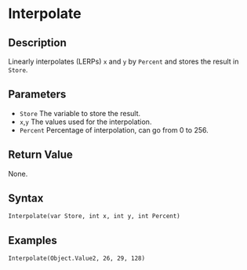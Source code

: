 # Interpolate

## Description
Linearly interpolates (LERPs) `x` and `y` by `Percent` and stores the result in `Store`.

## Parameters
- `Store`
The variable to store the result.
- `x`,`y`
The values used for the interpolation.
- `Percent`
Percentage of interpolation, can go from 0 to 256.

## Return Value
None.

## Syntax
```
Interpolate(var Store, int x, int y, int Percent)
```

## Examples
```
Interpolate(Object.Value2, 26, 29, 128)
```